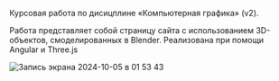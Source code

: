 Курсовая работа по дисицплине «Компьютерная графика» (v2).

Работа представляет собой страницу сайта с использованием 3D-объектов, смоделированных в Blender. Реализована при помощи Angular и Three.js

![Запись экрана 2024-10-05 в 01 53 43](https://github.com/user-attachments/assets/f81541bd-48ce-4bab-a278-2316a9ab1d0e)
